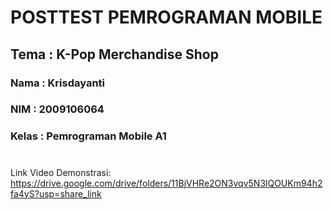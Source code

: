 # POSTTEST PEMROGRAMAN MOBILE

## Tema  : K-Pop Merchandise Shop
### Nama  : Krisdayanti
### NIM   : 2009106064
### Kelas : Pemrograman Mobile A1
# 
Link Video Demonstrasi: https://drive.google.com/drive/folders/11BjVHRe2ON3vqv5N3lQOUKm94h2fa4yS?usp=share_link
